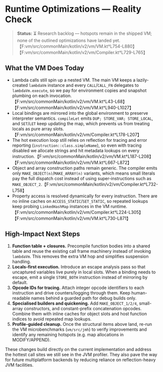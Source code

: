 # Runtime Optimizations — Reality Check

> **Status:** ⏳ Research backlog — hotspots remain in the shipped VM; none of the outlined optimizations have landed yet.【F:vm/src/commonMain/kotlin/v2/vm/VM.kt†L754-L880】【F:vm/src/commonMain/kotlin/v2/vm/Compiler.kt†L729-L765】

## What the VM Does Today
- Lambda calls still spin up a nested VM. The main VM keeps a lazily-created `lambdaVm` instance and every `CALL`/`CALL_FN` delegates to `lambdaVm.execute`, so we pay for environment copies and snapshot plumbing on each invocation.【F:vm/src/commonMain/kotlin/v2/vm/VM.kt†L43-L68】【F:vm/src/commonMain/kotlin/v2/vm/VM.kt†L940-L1027】
- Local bindings are mirrored into the global environment to preserve interpreter semantics. `compileLet` emits `DUP; STORE_VAR; STORE_LOCAL`, and `SET`/`LET` keep updating the map, which prevents us from treating locals as pure array slots.【F:vm/src/commonMain/kotlin/v2/vm/Compiler.kt†L178-L207】
- The hot execution loop still relies on reflection for tracing and error reporting (`instruction::class.simpleName`), so even with tracing disabled we allocate strings and hit metadata lookups on every instruction.【F:vm/src/commonMain/kotlin/v2/vm/VM.kt†L187-L208】【F:vm/src/commonMain/kotlin/v2/vm/VM.kt†L667-L872】
- Object and array construction paths remain generic. The compiler emits only `MAKE_OBJECT(n)`/`MAKE_ARRAY(n)` variants, which means small literals pay the full dispatch cost instead of using super-instructions such as `MAKE_OBJECT_2`.【F:vm/src/commonMain/kotlin/v2/vm/Compiler.kt†L732-L758】
- Property access is resolved dynamically for every instruction. There are no inline caches on `ACCESS_STATIC`/`SET_STATIC`, so repeated lookups keep probing `LinkedHashMap` instances in the VM runtime.【F:vm/src/commonMain/kotlin/v2/vm/Compiler.kt†L224-L305】【F:vm/src/commonMain/kotlin/v2/vm/VM.kt†L730-L871】

## High-Impact Next Steps
1. **Function table + closures.** Precompile function bodies into a shared table and reuse the existing call frame machinery instead of invoking `lambdaVm`. This removes the extra VM hop and simplifies suspension handling.
2. **Locals-first execution.** Introduce an escape analysis pass so that uncaptured variables live purely in local slots. When a binding needs to escape, emit a single `STORE_BOTH` instruction instead of mirroring by default.
3. **Opcode IDs for tracing.** Attach integer opcode identifiers to each instruction and drive counters/logging through them. Keep human-readable names behind a guarded path for debug builds only.
4. **Specialised builders and quickening.** Add `MAKE_OBJECT_1/2/4`, small-array constructors, and constant-prefix concatenation opcodes. Combine them with inline caches for object slots and host function indices to avoid repeated map lookups.
5. **Profile-guided cleanup.** Once the structural items above land, re-run the VM microbenchmarks (`vm/src/jmh`) to verify improvements and identify any remaining hotspots (e.g. map allocations in MODIFY/APPEND).

These changes build directly on the current implementation and address the hottest call sites we still see in the JVM profiler. They also pave the way for future multiplatform backends by reducing reliance on reflection-heavy JVM facilities.
